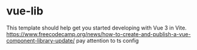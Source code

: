 # vue-lib

This template should help get you started developing with Vue 3 in Vite.
https://www.freecodecamp.org/news/how-to-create-and-publish-a-vue-component-library-update/
pay attention to ts config
